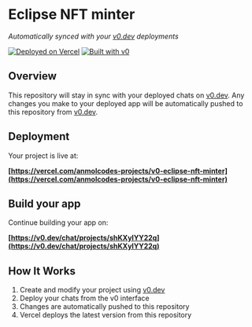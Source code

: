 # Eclipse NFT minter

*Automatically synced with your [v0.dev](https://v0.dev) deployments*

[![Deployed on Vercel](https://img.shields.io/badge/Deployed%20on-Vercel-black?style=for-the-badge&logo=vercel)](https://vercel.com/anmolcodes-projects/v0-eclipse-nft-minter)
[![Built with v0](https://img.shields.io/badge/Built%20with-v0.dev-black?style=for-the-badge)](https://v0.dev/chat/projects/shKXylYY22q)

## Overview

This repository will stay in sync with your deployed chats on [v0.dev](https://v0.dev).
Any changes you make to your deployed app will be automatically pushed to this repository from [v0.dev](https://v0.dev).

## Deployment

Your project is live at:

**[https://vercel.com/anmolcodes-projects/v0-eclipse-nft-minter](https://vercel.com/anmolcodes-projects/v0-eclipse-nft-minter)**

## Build your app

Continue building your app on:

**[https://v0.dev/chat/projects/shKXylYY22q](https://v0.dev/chat/projects/shKXylYY22q)**

## How It Works

1. Create and modify your project using [v0.dev](https://v0.dev)
2. Deploy your chats from the v0 interface
3. Changes are automatically pushed to this repository
4. Vercel deploys the latest version from this repository
